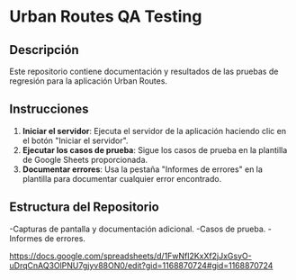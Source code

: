 # Urban Routes QA Testing

## Descripción
Este repositorio contiene documentación y resultados de las pruebas de regresión para la aplicación Urban Routes.

## Instrucciones
1. **Iniciar el servidor**: Ejecuta el servidor de la aplicación haciendo clic en el botón "Iniciar el servidor". 
2. **Ejecutar los casos de prueba**: Sigue los casos de prueba en la plantilla de Google Sheets proporcionada.
3. **Documentar errores**: Usa la pestaña "Informes de errores" en la plantilla para documentar cualquier error encontrado.

## Estructura del Repositorio
-Capturas de pantalla y documentación adicional.
-Casos de prueba.
-Informes de errores.

https://docs.google.com/spreadsheets/d/1FwNfl2KxXf2jJxGsyO-uDrqCnAQ3OlPNU7gjyv88ON0/edit?gid=1168870724#gid=1168870724
